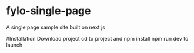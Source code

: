# fylo-single-page
A single page sample site built on next js


#Installation
Download project
cd to project and npm install
npm run dev to launch
